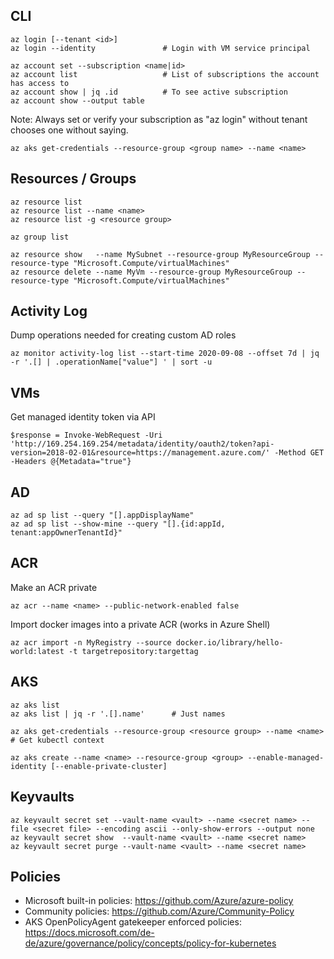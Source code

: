 ## CLI

    az login [--tenant <id>]
    az login --identity               # Login with VM service principal
    
    az account set --subscription <name|id>
    az account list                   # List of subscriptions the account has access to
    az account show | jq .id          # To see active subscription
    az account show --output table
    
Note: Always set or verify your subscription as "az login" without tenant chooses one without saying.
    
    az aks get-credentials --resource-group <group name> --name <name>

## Resources / Groups

    az resource list
    az resource list --name <name>
    az resource list -g <resource group>
    
    az group list
    
    az resource show   --name MySubnet --resource-group MyResourceGroup --resource-type "Microsoft.Compute/virtualMachines"
    az resource delete --name MyVm --resource-group MyResourceGroup --resource-type "Microsoft.Compute/virtualMachines"     

## Activity Log

Dump operations needed for creating custom AD roles

    az monitor activity-log list --start-time 2020-09-08 --offset 7d | jq -r '.[] | .operationName["value"] ' | sort -u

## VMs

Get managed identity token via API

    $response = Invoke-WebRequest -Uri 'http://169.254.169.254/metadata/identity/oauth2/token?api-version=2018-02-01&resource=https://management.azure.com/' -Method GET -Headers @{Metadata="true"}

## AD

    az ad sp list --query "[].appDisplayName"
    az ad sp list --show-mine --query "[].{id:appId, tenant:appOwnerTenantId}"

## ACR

Make an ACR private

    az acr --name <name> --public-network-enabled false

Import docker images into a private ACR (works in Azure Shell)

    az acr import -n MyRegistry --source docker.io/library/hello-world:latest -t targetrepository:targettag

## AKS

    az aks list
    az aks list | jq -r '.[].name'      # Just names
    
    az aks get-credentials --resource-group <resource group> --name <name>      # Get kubectl context
    
    az aks create --name <name> --resource-group <group> --enable-managed-identity [--enable-private-cluster] 

## Keyvaults

    az keyvault secret set --vault-name <vault> --name <secret name> --file <secret file> --encoding ascii --only-show-errors --output none
    az keyvault secret show  --vault-name <vault> --name <secret name>
    az keyvault secret purge --vault-name <vault> --name <secret name>

## Policies

- Microsoft built-in policies: https://github.com/Azure/azure-policy
- Community policies: https://github.com/Azure/Community-Policy
- AKS OpenPolicyAgent gatekeeper enforced policies: https://docs.microsoft.com/de-de/azure/governance/policy/concepts/policy-for-kubernetes